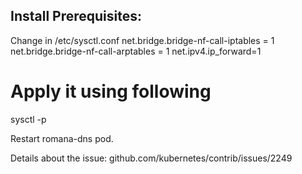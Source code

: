 ## Install Prerequisites:

 Change in /etc/sysctl.conf
 net.bridge.bridge-nf-call-iptables = 1
 net.bridge.bridge-nf-call-arptables = 1
 net.ipv4.ip_forward=1
 
 # Apply it using following
 sysctl -p 

 Restart romana-dns pod.

 Details about the issue: github.com/kubernetes/contrib/issues/2249


